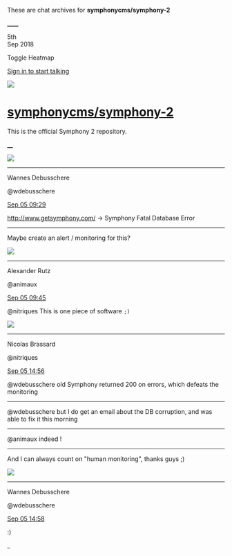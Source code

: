 These are chat archives for **symphonycms/symphony-2**

[__](/symphonycms/symphony-2/archives/2018/09/06)[__](/symphonycms/symphony-2/archives/2018/09/04)

5th  
Sep 2018

Toggle Heatmap

[Sign in to start talking](/login?action=login&button=archive-login)

![](https://avatars-02.gitter.im/group/iv/3/57542c45c43b8c601977197e?s=48)

#  [symphonycms/symphony-2](/symphonycms/symphony-2)

This is the official Symphony 2 repository.

[ __](/orgs/symphonycms/rooms "More symphonycms rooms")

![](https://avatars1.githubusercontent.com/u/4136426?v=4&s=30)

____

Wannes Debusschere

@wdebusschere

[Sep 05
09:29](https://gitter.im/symphonycms/symphony-2?at=5b8fa1fd1d3a5711b6e94518)

<http://www.getsymphony.com/> -> Symphony Fatal Database Error

____

Maybe create an alert / monitoring for this?

![](https://avatars2.githubusercontent.com/u/446874?v=4&s=30)

____

Alexander Rutz

@animaux

[Sep 05
09:45](https://gitter.im/symphonycms/symphony-2?at=5b8fa5bfe5b40332ab498f9c)

@nitriques This is one piece of software `;)`

![](https://avatars1.githubusercontent.com/u/771169?v=4&s=30)

____

Nicolas Brassard

@nitriques

[Sep 05
14:56](https://gitter.im/symphonycms/symphony-2?at=5b8feea1d8d36815e5de385e)

@wdebusschere old Symphony returned 200 on errors, which defeats the
monitoring

____

@wdebusschere but I do get an email about the DB corruption, and was able to
fix it this morning

____

@animaux indeed !

____

And I can always count on  "human monitoring", thanks guys ;)

![](https://avatars1.githubusercontent.com/u/4136426?v=4&s=30)

____

Wannes Debusschere

@wdebusschere

[Sep 05
14:58](https://gitter.im/symphonycms/symphony-2?at=5b8feefcd8d36815e5de3b9e)

:)

_

